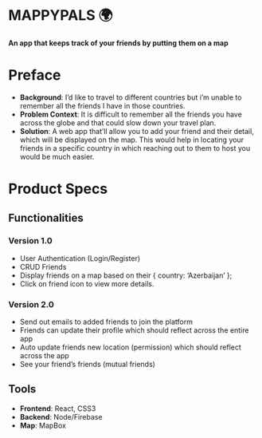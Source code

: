 # MAPPYPALS :earth_africa:
__An app that keeps track of your friends by putting them on a map__

# Preface
- __Background__: I’d like to travel to different countries but i’m unable to remember all the friends I have in those countries. 
- __Problem Context__: It is difficult to remember all the friends you have across the globe and that could slow down your travel plan.
- __Solution__: A web app that’ll allow you to add your friend and their detail, which will be displayed on the map. This would help in locating your friends in a specific country in which reaching out to them to host you would be much easier.  

# Product Specs
## Functionalities
### Version 1.0
* User Authentication (Login/Register)
* CRUD Friends 
* Display friends on a map based on their { country: ‘Azerbaijan’ };
* Click on friend icon to view more details.
### Version 2.0
* Send out emails to added friends to join the platform
* Friends can update their profile which should reflect across the entire app
* Auto update friends new location (permission) which should reflect across the app
* See your friend’s friends (mutual friends)
## Tools
- __Frontend__: React, CSS3
- __Backend__: Node/Firebase
- __Map__: MapBox
